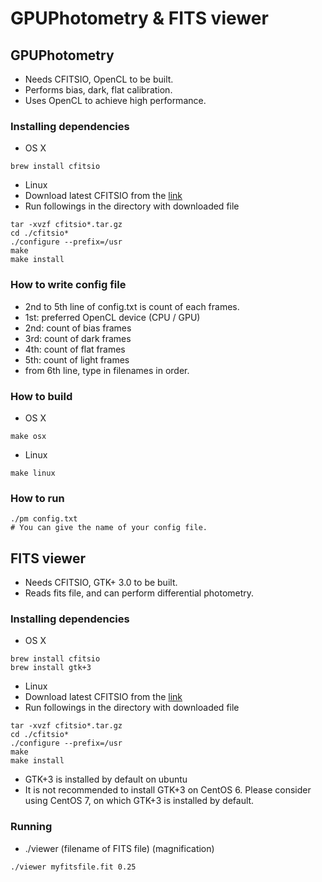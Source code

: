 # GPUPhotometry & FITS viewer
## GPUPhotometry
 * Needs CFITSIO, OpenCL to be built.
 * Performs bias, dark, flat calibration.
  * Uses OpenCL to achieve high performance.

### Installing dependencies
* OS X
```
brew install cfitsio
```
* Linux
 * Download latest CFITSIO from the [link](ftp://heasarc.gsfc.nasa.gov/software/fitsio/c/cfitsio_latest.tar.gz)
 * Run followings in the directory with downloaded file
```
tar -xvzf cfitsio*.tar.gz
cd ./cfitsio*
./configure --prefix=/usr
make
make install
```

### How to write config file
 * 2nd to 5th line of config.txt is count of each frames.
  * 1st: preferred OpenCL device (CPU / GPU)
  * 2nd: count of bias frames
  * 3rd: count of dark frames
  * 4th: count of flat frames
  * 5th: count of light frames
 * from 6th line, type in filenames in order.

### How to build
* OS X
```
make osx
```
* Linux
```
make linux
```

### How to run
```
./pm config.txt
# You can give the name of your config file.
```

## FITS viewer
 * Needs CFITSIO, GTK+ 3.0 to be built.
 * Reads fits file, and can perform differential photometry.

### Installing dependencies
* OS X
```
brew install cfitsio
brew install gtk+3
```
* Linux
 * Download latest CFITSIO from the [link](ftp://heasarc.gsfc.nasa.gov/software/fitsio/c/cfitsio_latest.tar.gz)
 * Run followings in the directory with downloaded file
```
tar -xvzf cfitsio*.tar.gz
cd ./cfitsio*
./configure --prefix=/usr
make
make install
```
 * GTK+3 is installed by default on ubuntu
 * It is not recommended to install GTK+3 on CentOS 6. Please consider using CentOS 7, on which GTK+3 is installed by default.

### Running
* ./viewer (filename of FITS file) (magnification)
```
./viewer myfitsfile.fit 0.25
```
